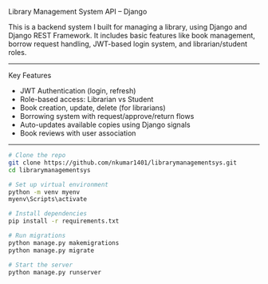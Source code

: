  Library Management System API – Django 

This is a backend system I built for managing a library, using Django and Django REST Framework. It includes basic features like book management, borrow request handling, JWT-based login system, and librarian/student roles.

---

 Key Features

- JWT Authentication (login, refresh)
- Role-based access: Librarian vs Student
- Book creation, update, delete (for librarians)
- Borrowing system with request/approve/return flows
- Auto-updates available copies using Django signals
- Book reviews with user association

---


```bash
# Clone the repo
git clone https://github.com/nkumar1401/librarymanagementsys.git
cd librarymanagementsys

# Set up virtual environment
python -m venv myenv
myenv\Scripts\activate

# Install dependencies
pip install -r requirements.txt

# Run migrations
python manage.py makemigrations
python manage.py migrate

# Start the server
python manage.py runserver
